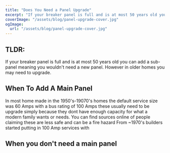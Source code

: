 ```yaml
---
title: "Does You Need a Panel Upgrade"
excerpt: "If your breaker panel is full and is at most 50 years old you can add a sub-panel if you haven't already; meaning you wouldn't need a new panel."
coverImage: "/assets/blog/panel-upgrade-cover.jpg"
ogImage:
  url: "/assets/blog/panel-upgrade-cover.jpg"
---
```

## TLDR:
If your breaker panel is full and is at most 50 years old you can add a sub-panel meaning you wouldn't need a new panel. However in older homes you may need to upgrade.

## When To Add A Main Panel

In most home made in the 1950's-19070's homes the default service size was 60 Amps with a bus rating of 100 Amps these usually need to be upgrade simply because they dont have enough capacity for what a modern family wants or needs. You can find sources online of people claiming these are less safe and can be a fire hazard
From ~1970's builders started putting in 100 Amp services with   

## When you don't need a main panel